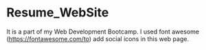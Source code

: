 # Resume_WebSite
It is a part of my Web Development Bootcamp.
I used font awesome (https://fontawesome.com/to) add social icons in this web page.